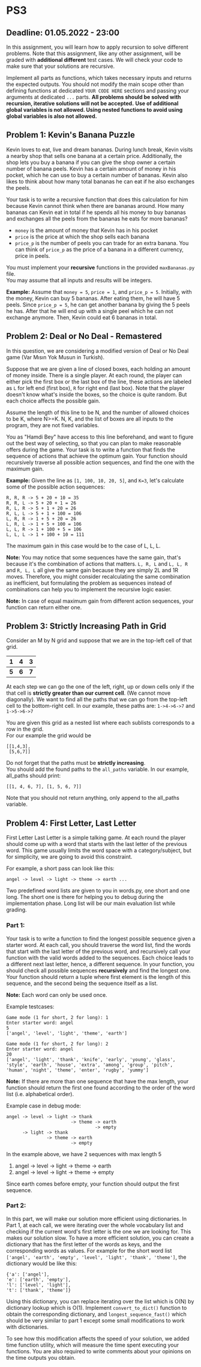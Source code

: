 # PS3
## Deadline: 01.05.2022 - 23:00 
In this assignment, you will learn how to apply recursion to solve different problems. 
Note that this assignment, like any other assignment, will be graded with **additional different** test cases. We will check your code to make sure that your solutions are recursive.

Implement all parts as functions, which takes necessary inputs and returns the expected outputs. You should not modify the main scope other than defining functions at dedicated `YOUR CODE HERE` sections and passing your arguments at dedicated `...` parts. **All problems should be solved with recursion, iterative solutions will not be accepted.** 
**Use of additional global variables is not allowed. Using nested functions to avoid using global variables is also not allowed.**


## Problem 1: Kevin's Banana Puzzle
Kevin loves to eat, live and dream bananas. During lunch break, Kevin visits a nearby shop that sells one banana at a certain price. Additionally, the shop lets you buy a banana if you can give the shop owner a certain number of banana peels. Kevin has a certain amount of money in his pocket, which he can use to buy a certain number of bananas. Kevin also likes to think about how many total bananas he can eat if he also exchanges the peels.

Your task is to write a recursive function that does this calculation for him because Kevin cannot think when there are bananas around. How many bananas can Kevin eat in total if he spends all his money to buy bananas and exchanges all the peels from the bananas he eats for more bananas?

- `money` is the amount  of money that Kevin has in his pocket
- `price` is the price at which the shop sells each banana
- `price_p` is the number of peels you can trade for an extra banana. You can think of `price_p` as the price of a banana in a different currency, price in peels.

You must implement your **recursive** functions in the provided `maxBananas.py` file.   
You may assume that all inputs and results will be integers.   

**Example:** Assume that `money = 5`, `price = 1`, and `price_p = 5`. Initially, with the money, Kevin can buy 5 bananas. After eating them, he will have 5 peels. Since `price_p = 5`, he can get another banana by giving the 5 peels he has. After that he will end up with a single peel which he can not exchange anymore. Then, Kevin could eat 6 bananas in total.


## Problem 2: Deal or No Deal - Remastered
In this question, we are considering a modified version of Deal or No Deal game (Var Mısın Yok Musun in Turkish). 

Suppose that we are given a line of closed boxes, each holding an amount of money inside. There is a single player. At each round, the player can either pick the first box or the last box of the line, these actions are labeled as `L` for left end (first box), `R` for right end (last box). Note that the player doesn't know what's inside the boxes, so the choice is quite random. But each choice affects the possible gain.

Assume the length of this line to be N, and the number of allowed choices to be K, where N>=K. N, K, and the list of boxes are all inputs to the program, they are not fixed variables.

You as "Hamdi Bey" have access to this line beforehand, and want to figure out the best way of selecting, so that you can plan to make reasonable offers during the game. Your task is to write a function that finds the sequence of actions that achieve the optimum gain. Your function should recursively traverse all possible action sequences, and find the one with the maximum gain. 

**Example:** Given the line as `[1, 100, 10, 20, 5]`, and `K=3`, let's calculate some of the possible action sequences:
```
R, R, R -> 5 + 20 + 10 = 35
R, R, L -> 5 + 20 + 1 = 26
R, L, R -> 5 + 1 + 20 = 26
R, L, L -> 5 + 1 + 100 = 106
L, R, R -> 1 + 5 + 20 = 26
L, R, L -> 1 + 5 + 100 = 106
L, L, R -> 1 + 100 + 5 = 106
L, L, L -> 1 + 100 + 10 = 111
```
The maximum gain in this case would be to the case of L, L, L. 


**Note:** You may notice that some sequences have the same gain, that's because it's the combination of actions that matters. `L, R, L` and `L, L, R` and `R, L, L` all give the same gain because they are simply 2L and 1R moves. Therefore, you might consider recalculating the same combination as inefficient, but formulating the problem as sequences instead of combinations can help you to implement the recursive logic easier.

**Note:** In case of equal maximum gain from different action sequences, your function can return either one. 


## Problem 3: Strictly Increasing Path in Grid
Consider an M by N grid and suppose that we are in the top-left cell of that grid.

|  1  |  4  |  3  |
|:---:|:---:|:---:|
|**5**|**6**|**7**|

At each step we can go the one of the left, right, up or down cells only if the that cell is **strictly greater than our current cell**. (We cannot move diagonally). We want to find all the paths that we can go from the top-left cell to the bottom-right cell.
In our example, these paths are: `1->4->6->7` and `1->5->6->7`

You are given this grid as a nested list where each sublists corresponds to a row in the grid.   
For our example the grid would be 
```
[[1,4,3],
 [5,6,7]]
 ```

Do not forget that the paths must be **strictly increasing**.  
You should add the found paths to the `all_paths` variable. In our example, all_paths should print:
```
[[1, 4, 6, 7], [1, 5, 6, 7]]
```

Note that you should not return anything, only append to the all_paths variable.


## Problem 4: First Letter, Last Letter

First Letter Last Letter is a simple talking game. At each round the player should come up with a word that starts with the last letter of the previous word. This game usually limits the word space with a category/subject, but for simplicity, we are going to avoid this constraint.  

For example, a short pass can look like this:
```
angel -> level -> light -> theme -> earth ... 
```

Two predefined word lists are given to you in words.py, one short and one long. The short one is there for helping you to debug during the implementation phase. Long list will be our main evaluation list while grading.


### Part 1: 

Your task is to write a function to find the longest possible sequence given a starter word. At each call, you should traverse the word list, find the words that start with the last letter of the previous word, and recursively call your function with the valid words added to the sequences. Each choice leads to a different next last letter, hence, a different sequence. In your function, you should check all possible sequences **recursively** and find the longest one. Your function should return a tuple where first element is the length of this sequence, and the second being the sequence itself as a list.  

**Note:** Each word can only be used once. 

Example testcases:
```
Game mode (1 for short, 2 for long): 1
Enter starter word: angel
5
['angel', 'level', 'light', 'theme', 'earth']
```
```
Game mode (1 for short, 2 for long): 2
Enter starter word: angel 
20
['angel', 'light', 'thank', 'knife', 'early', 'young', 'glass', 'style', 'earth', 'house', 'extra', 'among', 'group', 'pitch', 'human', 'night', 'theme', 'enter', 'rugby', 'yummy']
```

**Note:** If there are more than one sequence that have the max length, your function should return the first one found according to the order of the word list (i.e. alphabetical order).   

Example case in debug mode:

```
angel -> level -> light -> thank 
                        -> theme -> earth
                                 -> empty
      -> light -> thank
               -> theme -> earth
                        -> empty
```

In the example above, we have 2 sequences with max length 5
1. angel -> level -> light -> theme -> earth
2. angel -> level -> light -> theme -> empty

Since earth comes before empty, your function should output the first sequence. 


### Part 2:

In this part, we will make our solution more efficient using dictionaries. In Part 1, at each call, we were iterating over the whole vocabulary list and checking if the current word's first letter is the one we are looking for. This makes our solution slow. To have a more efficient solution, you can create a dictionary that has the first letter of the words as keys, and the corresponding words as values. For example for the short word list `['angel', 'earth', 'empty', 'level', 'light', 'thank', 'theme']`, the dictionary would be like this:

```
{'a': ['angel'], 
'e': ['earth', 'empty'], 
'l': ['level', 'light'], 
't': ['thank', 'theme']}
```

Using this dictionary, you can replace iterating over the list which is O(N) by dictionary lookup which is O(1). Implement `convert_to_dict()` function to obtain the corresponding dictionary, and `longest_sequence_fast()` which should be very similar to part 1 except some small modifications to work with dictionaries.

To see how this modification affects the speed of your solution, we added time function utility, which will measure the time spent executing your functions. You are also required to write comments about your opinions on the time outputs you obtain. 